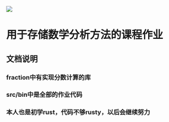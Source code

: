 ![](https://www.juzidou.com/d/file/titlepic/20210925/dxzxpjvkqsu.jpg)
# 用于存储数学分析方法的课程作业
## 文档说明
### fraction中有实现分数计算的库
### src/bin中是全部的作业代码

### 本人也是初学rust，代码不够rusty，以后会继续努力